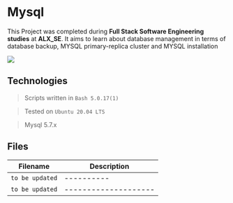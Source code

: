 # Mysql
This Project was completed during **Full Stack Software Engineering studies** at **ALX_SE**. It aims to learn about database management in terms of database backup, MYSQL primary-replica cluster and MYSQL installation

![](https://s3.amazonaws.com/intranet-projects-files/holbertonschool-sysadmin_devops/280/KkrkDHT.png)

## Technologies
> Scripts written in `Bash 5.0.17(1)`

> Tested on `Ubuntu 20.04 LTS`

> Mysql 5.7.x

## Files

| Filename | Description |
| -------- | ----------- |
| `to be updated` | 	---------- |
| `to be updated` | -------------------- |

